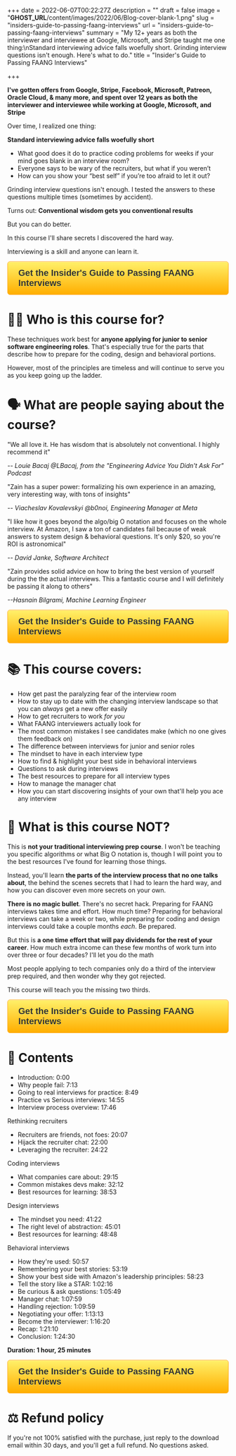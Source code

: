 +++
date = 2022-06-07T00:22:27Z
description = ""
draft = false
image = "__GHOST_URL__/content/images/2022/06/Blog-cover-blank-1.png"
slug = "insiders-guide-to-passing-faang-interviews"
url = "insiders-guide-to-passing-faang-interviews"
summary = "My 12+ years as both the interviewer and interviewee at Google, Microsoft, and Stripe taught me one thing:\nStandard interviewing advice falls woefully short. Grinding interview questions isn't enough. Here's what to do."
title = "Insider's Guide to Passing FAANG Interviews"

+++


**I've gotten offers from Google, Stripe, Facebook, Microsoft, Patreon, Oracle Cloud, & many more, and spent over 12 years as both the interviewer and interviewee while working at Google, Microsoft, and Stripe**

Over time, I realized one thing:

**Standard interviewing advice falls woefully short**

* What good does it do to practice coding problems for weeks if your mind goes blank in an interview room?
* Everyone says to be wary of the recruiters, but what if you weren’t
* How can you show your “best self” if you’re too afraid to let it out?

Grinding interview questions isn't enough. I tested the answers to these questions multiple times (sometimes by accident).

Turns out: **Conventional wisdom gets you conventional results**

But you can do better.

In this course I'll share secrets I discovered the hard way.

Interviewing is a skill and anyone can learn it.

<a class="course-sale-button" href="https://zainrizvi.gumroad.com/l/insider-advice-on-how-you-can-pass-faang-interviews/blog_sales_page">Get the Insider's Guide to Passing FAANG Interviews</a>

<style>
.course-sale-button {
	box-shadow:inset 0px 1px 0px 0px #fff6af;
	background:linear-gradient(to bottom, #ffed64 5%, #ffae00 100%);
	background-color:#ffed64;
	border-radius:6px;
	border:1px solid #ffaa22;
	display:inline-block;
	cursor:pointer;
	color:#333333;
	font-family:Arial;
	font-size:20px;
	font-weight:bold;
	padding:14px 24px;
	text-decoration:none;
	text-shadow:0px 1px 0px #ffee66;
}
.course-sale-button:hover {
	background:linear-gradient(to bottom, #ffae00 5%, #ffed64 100%);
	background-color:#ffae00;
}
.course-sale-button:active {
	position:relative;
	top:1px;
}

</style>



# 👨‍💻 Who is this course for?

These techniques work best for **anyone applying for junior to senior software engineering roles**.  That's especially true for the parts that describe how to prepare for the coding, design and behavioral portions.

However, most of the principles are timeless and will continue to serve you as you keep going up the ladder.

# 🗣 What are people saying about the course?

"We all love it. He has wisdom that is absolutely not conventional. I highly recommend it"

_-- Louie Bacaj @LBacaj, from the "Engineering Advice You Didn't Ask For" Podcast_

"Zain has a super power: formalizing his own experience in an amazing, very interesting way, with tons of insights"

_-- Viacheslav Kovalevskyi @b0noi, Engineering Manager at Meta_

"I like how it goes beyond the algo/big O notation and focuses on the whole interview. At Amazon, I saw a ton of candidates fail because of weak answers to system design & behavioral questions. It's only $20, so you're ROI is astronomical"

_-- David Janke, Software Architect_

"Zain provides solid advice on how to bring the best version of yourself during the the actual interviews. This a fantastic course and I will definitely be passing it along to others"

_--Hasnain Bilgrami, Machine Learning Engineer_

<a class="course-sale-button" href="https://zainrizvi.gumroad.com/l/insider-advice-on-how-you-can-pass-faang-interviews/blog_sales_page">Get the Insider's Guide to Passing FAANG Interviews</a>
</br>



# 📚 This course covers:

* How get past the paralyzing fear of the interview room
* How to stay up to date with the changing interview landscape so that you can _always_ get a new offer easily
* How to get recruiters to work _for you_
* What FAANG interviewers actually look for
* The most common mistakes I see candidates make (which no one gives them feedback on)
* The difference between interviews for junior and senior roles
* The mindset to have in each interview type
* How to find & highlight your best side in behavioral interviews
* Questions to ask during interviews
* The best resources to prepare for all interview types
* How to manage the manager chat
* How you can start discovering insights of your own that'll help you ace any interview

# 📘 What is this course NOT?

This is **not your traditional interviewing prep course**. I won't be teaching you specific algorithms or what Big O notation is, though I will point you to the best resources I've found for learning those things.

Instead, you'll learn **the parts of the interview process that no one talks about**, the behind the scenes secrets that I had to learn the hard way, and how you can discover even more secrets on your own.

**There is no magic bullet**. There's no secret hack. Preparing for FAANG interviews takes time and effort. How much time? Preparing for behavioral interviews can take a week or two, while preparing for coding and design interviews could take a couple months _each_. Be prepared.

But this is **a one time effort that will pay dividends for the rest of your career**. How much extra income can these few months of work turn into over three or four decades? I'll let you do the math

Most people applying to tech companies only do a third of the interview prep required, and then wonder why they got rejected.

This course will teach you the missing two thirds.

<a class="course-sale-button" href="https://zainrizvi.gumroad.com/l/insider-advice-on-how-you-can-pass-faang-interviews/blog_sales_page">Get the Insider's Guide to Passing FAANG Interviews</a>
</br>



# 🔬 Contents

* Introduction: 0:00
* Why people fail: 7:13
* Going to real interviews for practice: 8:49
* Practice vs Serious interviews: 14:55
* Interview process overview: 17:46

Rethinking recruiters

* Recruiters are friends, not foes: 20:07
* Hijack the recruiter chat: 22:00
* Leveraging the recruiter: 24:22

Coding interviews

* What companies care about:  29:15
* Common mistakes devs make: 32:12
* Best resources for learning: 38:53

Design interviews

* The mindset you need:  41:22
* The right level of abstraction: 45:01
* Best resources for learning: 48:48

Behavioral interviews

* How they're used: 50:57
* Remembering your best stories: 53:19
* Show your best side with Amazon's leadership principles: 58:23
* Tell the story like a STAR: 1:02:16
* Be curious & ask questions: 1:05:49
* Manager chat: 1:07:59
* Handling rejection: 1:09:59
* Negotiating your offer: 1:13:13
* Become the interviewer: 1:16:20
* Recap: 1:21:10
* Conclusion: 1:24:30

**Duration: 1 hour, 25 minutes**

<a class="course-sale-button" href="https://zainrizvi.gumroad.com/l/insider-advice-on-how-you-can-pass-faang-interviews/blog_sales_page">Get the Insider's Guide to Passing FAANG Interviews</a>
</br>



# ⚖ Refund policy

If you're not 100% satisfied with the purchase, just reply to the download email within 30 days, and you'll get a full refund. No questions asked.


